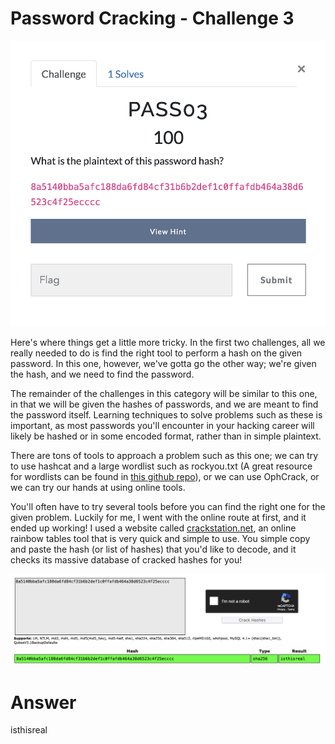# Password Cracking - Challenge 3 

![pass03 screenshot](screenshots/pass03.png)

Here's where things get a little more tricky. In the first two challenges, all we really needed to do is find the right tool to perform a hash on the given password. In this one, however, we've gotta go the other way; we're given the hash, and we need to find the password. 

The remainder of the challenges in this category will be similar to this one, in that we will be given the hashes of passwords, and we are meant to find the password itself. Learning techniques to solve problems such as these is important, as most passwords you'll encounter in your hacking career will likely be hashed or in some encoded format, rather than in simple plaintext. 

There are tons of tools to approach a problem such as this one; we can try to use hashcat and a large wordlist such as rockyou.txt (A great resource for wordlists can be found in [this github repo](https://github.com/danielmiessler/SecLists)), or we can use OphCrack, or we can try our hands at using online tools. 

You'll often have to try several tools before you can find the right one for the given problem. Luckily for me, I went with the online route at first, and it ended up working! 
I used a website called [crackstation.net](https://crackstation.net), an online rainbow tables tool that is very quick and simple to use. You simple copy and paste the hash (or list of hashes) that you'd like to decode, and it checks its massive database of cracked hashes for you!

![crackstation1](screenshots/crackstation1.png)

# Answer
isthisreal
